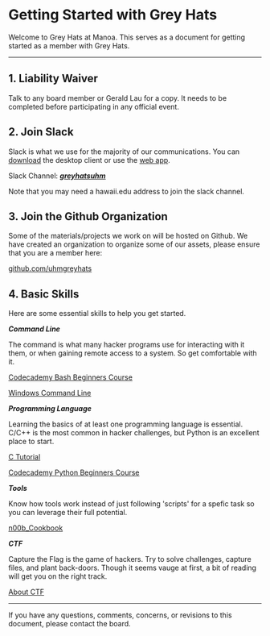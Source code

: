 # Getting Started with Grey Hats

Welcome to Grey Hats at Manoa.
This serves as a document for getting started as a member with Grey Hats.

---

## 1. Liability Waiver
Talk to any board member or Gerald Lau for a copy. It needs to be completed before participating in any official event.

## 2. Join Slack
Slack is what we use for the majority of our communications.
You can [download](https://slack.com/downloads) the desktop client or use the [web app](https://slack.com/).

Slack Channel: [***greyhatsuhm***](https://greyhatsuhm.slack.com/)

Note that you may need a hawaii.edu address to join the slack channel.

## 3. Join the Github Organization
Some of the materials/projects we work on will be hosted on Github.
We have created an organization to organize some of our assets, please ensure that you are a member here:

[github.com/uhmgreyhats](https://github.com/uhmgreyhats)

## 4. Basic Skills
Here are some essential skills to help you get started.

***Command Line***

The command is what many hacker programs use for interacting with it them, or when gaining remote access to a system. So get comfortable with it.

[Codecademy Bash Beginners Course](https://www.codecademy.com/learn/learn-the-command-line)

[Windows Command Line](https://www.youtube.com/playlist?list=PL6gx4Cwl9DGDV6SnbINlVUd0o2xT4JbMu)

***Programming Language***

Learning the basics of at least one programming language is essential.
C/C++ is the most common in hacker challenges, but Python is an excellent place to start.

[C Tutorial](https://www.youtube.com/playlist?list=PLGLfVvz_LVvSaXCpKS395wbCcmsmgRea7)

[Codecademy Python Beginners Course](https://www.codecademy.com/learn/python)

***Tools***

Know how tools work instead of just following 'scripts' for a spefic task so you can leverage their full potential.

[n00b_Cookbook](https://github.com/uhmgreyhats/getting-started/blob/master/n00b_Cookbook.md)

***CTF***

Capture the Flag is the game of hackers. Try to solve challenges, capture files, and plant back-doors. Though it seems vauge at first, a bit of reading will get you on the right track.

[About CTF](https://github.com/uhmgreyhats/getting-started/blob/master/About%20CTF.md)

---

If you have any questions, comments, concerns, or revisions to this document, please contact the board.
